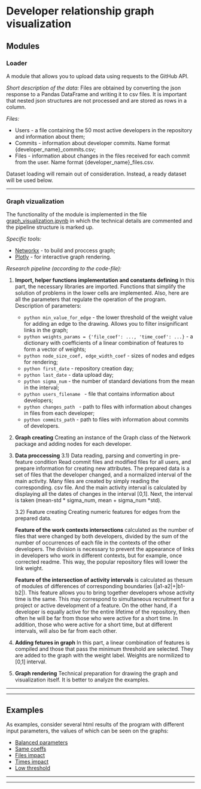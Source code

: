 # Developer relationship graph visualization  

## Modules

### Loader 
A module that allows you to upload data using requests to the GitHub API.  

*Short description of the data:*
Files are obtained by converting the json response to a Pandas DataFrame and writing it to csv files. It is important that nested json structures are not processed and are stored as rows in a column.  

*Files:*
* Users - a file containing the 50 most active developers in the repository and information about them; 
* Commits - information about developer commits. Name format {developer_name}_commits.csv;
* Files - information about changes in the files received for each commit from the user. Name format {developer_name}_files.csv.

Dataset loading will remain out of consideration. Instead, a ready dataset will be used below.

----

### Graph vizualization 
The functionality of the module is implemented in the file [graph_visualization.jpynb](https://github.com/MaEgV/developer-relationship-graph/blob/main/graph_visualization.ipynb) in which the technical details are commented and the pipeline structure is marked up.  

*Specific tools:*
* [Networkx](https://networkx.org/documentation/stable/index.html) - to build and proccess graph;
* [Plotly](https://plotly.com/python/network-graphs/) - for interactive graph rendering.

*Research pipeline (according to the code-file):*
1) **Import, helper functions implementation and constants defining**
In this part, the necessary libraries are imported. Functions  that simplify the solution of problems in the lower cells are implemented. Also, here are all the parameters that regulate the operation of the program.  
Description of parameters:
    * ```python min_value_for_edge``` - the lower threshold of the weight value for adding an edge to the drawing. Allows you to filter insignificant links in the graph;
    * ```python weights_params = {'file_coef': ..., 'time_coef': ...}``` - a dictionary with coefficients of a linear combination of features to form a vector of weights;
    * ```python node_size_coef, edge_width_coef``` - sizes of nodes and edges for rendering;
    * ```python first_date``` - repository creation day;
    * ```python last_date``` - data upload day;
    * ```python sigma_num``` - the number of standard deviations from the mean in the interval;
    * ```python users_filename ``` - file that contains information about developers;
    * ```python changes_path ``` - path to files with information about changes in files from each developer;
    * ```python commits_path``` - path to files with information about commits of developers.
2) **Graph creating**
Creating an instance of the Graph class of the Network package and adding nodes for each developer.
3) **Data proccessing**
    3.1) Data reading, parsing and converting in pre-feature condition
    Read commit files and modified files for all users, and prepare information for creating new attributes. The prepared data is a set of files that the developer changed, and a normalized interval of the main activity. Many files are created by simply reading the corresponding. csv file. And the main activity interval is calculated by displaying all the dates of changes in the interval [0,1]. Next, the interval is taken (mean-std * sigma_num, mean + sigma_num *std).  
    
    3.2) Feature creating
    Creating numeric features for edges from the prepared data.
    
    **Feature of the work contexts intersections** calculated as the number of files that were changed by both developers, divided by the sum of the number of occurrences of each file in the contexts of the other developers. The division is necessary to prevent the appearance of links in developers who work in different contexts, but for example, once corrected readme. This way, the popular repository files will lower the link weight.
    
    **Feature of the intersection of activity intervals** is calculated as thesum of modules of differences of corresponding boundaries (|a1-a2|+|b1-b2|). This feature allows you to bring together developers whose activity time is the same. This may correspond to simultaneous recruitment for a project or active development of a feature. On the other hand, if a developer is equally active for the entire lifetime of the repository, then often he will be far from those who were active for a short time. In addition, those who were active for a short time, but at different intervals, will also be far from each other.
    
4) **Adding fetures in graph**
In this part, a linear combination of features is compiled and those that pass the minimum threshold are selected. They are added to the graph with the weight label. Weights are normilized to [0,1] interval.
5) **Graph rendering**
Technical preparation for drawing the graph and visualization itself. It is better to analyze the examples.

----
----

## Examples
As examples, consider several html results of the program with different input parameters, the values of which can be seen on the graphs:

* [Balanced parameters](https://maegv.github.io/developer-relationship-graph/balanced_example)
* [Same coeffs](https://maegv.github.io/developer-relationship-graph/same_coeff)
* [Files impact](https://maegv.github.io/developer-relationship-graph/just_files)
* [Times impact](https://maegv.github.io/developer-relationship-graph/just_time)
* [Low threshold](https://maegv.github.io/developer-relationship-graph/low_threshold)


----
----
